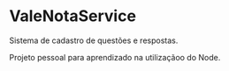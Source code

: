 # ValeNotaService
Sistema de cadastro de questões e respostas.

Projeto pessoal para aprendizado na utilizaçãoo do Node.
